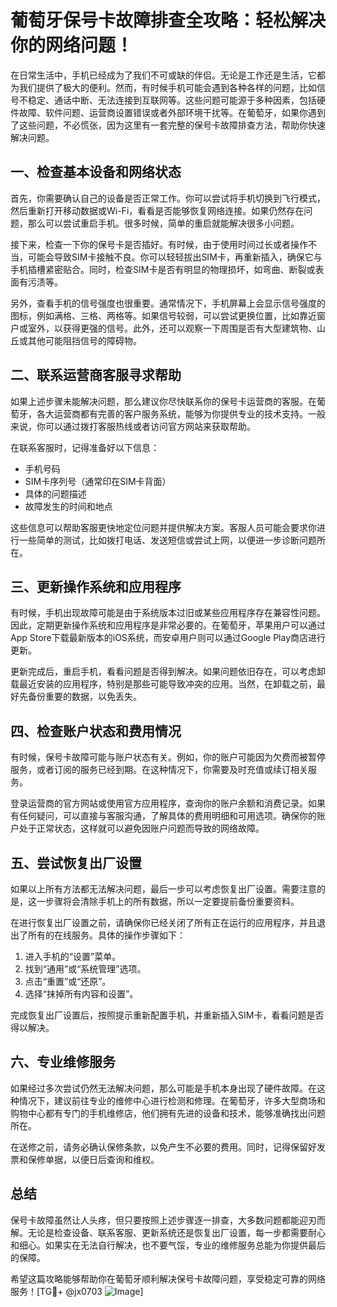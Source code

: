 # 葡萄牙保号卡故障排查全攻略：轻松解决你的网络问题！

在日常生活中，手机已经成为了我们不可或缺的伴侣。无论是工作还是生活，它都为我们提供了极大的便利。然而，有时候手机可能会遇到各种各样的问题，比如信号不稳定、通话中断、无法连接到互联网等。这些问题可能源于多种因素，包括硬件故障、软件问题、运营商设置错误或者外部环境干扰等。在葡萄牙，如果你遇到了这些问题，不必慌张，因为这里有一套完整的保号卡故障排查方法，帮助你快速解决问题。

## 一、检查基本设备和网络状态

首先，你需要确认自己的设备是否正常工作。你可以尝试将手机切换到飞行模式，然后重新打开移动数据或Wi-Fi，看看是否能够恢复网络连接。如果仍然存在问题，那么可以尝试重启手机。很多时候，简单的重启就能解决很多小问题。

接下来，检查一下你的保号卡是否插好。有时候，由于使用时间过长或者操作不当，可能会导致SIM卡接触不良。你可以轻轻拔出SIM卡，再重新插入，确保它与手机插槽紧密贴合。同时，检查SIM卡是否有明显的物理损坏，如弯曲、断裂或表面有污渍等。

另外，查看手机的信号强度也很重要。通常情况下，手机屏幕上会显示信号强度的图标，例如满格、三格、两格等。如果信号较弱，可以尝试更换位置，比如靠近窗户或室外，以获得更强的信号。此外，还可以观察一下周围是否有大型建筑物、山丘或其他可能阻挡信号的障碍物。

## 二、联系运营商客服寻求帮助

如果上述步骤未能解决问题，那么建议你尽快联系你的保号卡运营商的客服。在葡萄牙，各大运营商都有完善的客户服务系统，能够为你提供专业的技术支持。一般来说，你可以通过拨打客服热线或者访问官方网站来获取帮助。

在联系客服时，记得准备好以下信息：

- 手机号码
- SIM卡序列号（通常印在SIM卡背面）
- 具体的问题描述
- 故障发生的时间和地点

这些信息可以帮助客服更快地定位问题并提供解决方案。客服人员可能会要求你进行一些简单的测试，比如拨打电话、发送短信或尝试上网，以便进一步诊断问题所在。

## 三、更新操作系统和应用程序

有时候，手机出现故障可能是由于系统版本过旧或某些应用程序存在兼容性问题。因此，定期更新操作系统和应用程序是非常必要的。在葡萄牙，苹果用户可以通过App Store下载最新版本的iOS系统，而安卓用户则可以通过Google Play商店进行更新。

更新完成后，重启手机，看看问题是否得到解决。如果问题依旧存在，可以考虑卸载最近安装的应用程序，特别是那些可能导致冲突的应用。当然，在卸载之前，最好先备份重要的数据，以免丢失。

## 四、检查账户状态和费用情况

有时候，保号卡故障可能与账户状态有关。例如，你的账户可能因为欠费而被暂停服务，或者订阅的服务已经到期。在这种情况下，你需要及时充值或续订相关服务。

登录运营商的官方网站或使用官方应用程序，查询你的账户余额和消费记录。如果有任何疑问，可以直接与客服沟通，了解具体的费用明细和可用选项。确保你的账户处于正常状态，这样就可以避免因账户问题而导致的网络故障。

## 五、尝试恢复出厂设置

如果以上所有方法都无法解决问题，最后一步可以考虑恢复出厂设置。需要注意的是，这一步骤将会清除手机上的所有数据，所以一定要提前备份重要资料。

在进行恢复出厂设置之前，请确保你已经关闭了所有正在运行的应用程序，并且退出了所有的在线服务。具体的操作步骤如下：

1. 进入手机的“设置”菜单。
2. 找到“通用”或“系统管理”选项。
3. 点击“重置”或“还原”。
4. 选择“抹掉所有内容和设置”。

完成恢复出厂设置后，按照提示重新配置手机，并重新插入SIM卡，看看问题是否得以解决。

## 六、专业维修服务

如果经过多次尝试仍然无法解决问题，那么可能是手机本身出现了硬件故障。在这种情况下，建议前往专业的维修中心进行检测和修理。在葡萄牙，许多大型商场和购物中心都有专门的手机维修店，他们拥有先进的设备和技术，能够准确找出问题所在。

在送修之前，请务必确认保修条款，以免产生不必要的费用。同时，记得保留好发票和保修单据，以便日后查询和维权。

## 总结

保号卡故障虽然让人头疼，但只要按照上述步骤逐一排查，大多数问题都能迎刃而解。无论是检查设备、联系客服、更新系统还是恢复出厂设置，每一步都需要耐心和细心。如果实在无法自行解决，也不要气馁，专业的维修服务总能为你提供最后的保障。

希望这篇攻略能够帮助你在葡萄牙顺利解决保号卡故障问题，享受稳定可靠的网络服务！[TG💪+ @jx0703 ![Image](https://github.com/user-attachments/assets/dbca1d08-cadb-493c-b0ec-ad6f7a83f270)]